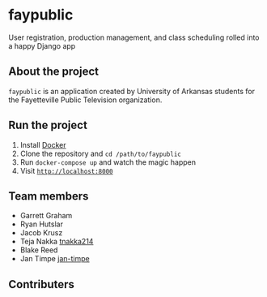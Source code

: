 # faypublic
User registration, production management, and class scheduling rolled into a happy Django app

## About the project

`faypublic` is an application created by University of Arkansas students for the Fayetteville Public Television organization. 

## Run the project

1. Install [Docker](https://docs.docker.com/engine/installation/)
2. Clone the repository and `cd /path/to/faypublic`
3. Run `docker-compose up` and watch the magic happen
4. Visit [`http://localhost:8000`](http://localhost:8000)

## Team members
* Garrett Graham
* Ryan Hutslar
* Jacob Krusz
* Teja Nakka [tnakka214](https://github.com/tnakka214)
* Blake Reed
* Jan Timpe [jan-timpe](https://github.com/jan-timpe)

## Contributers